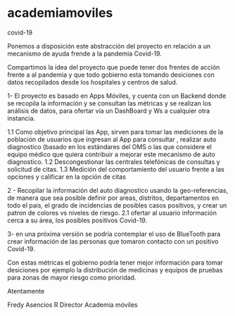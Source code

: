 # academiamoviles
covid-19

Ponemos a disposición este abstracción del proyecto en relación a un mecanismo de ayuda frende a la pandemia Covid-19.

Compartimos la idea del proyecto que puede tener dos frentes de acción frente a al pandemia y que todo gobierno esta tomando desiciones con datos recopilados desde los hospitales y centros de salud.

1- El proyecto es basado en Apps Móviles, y cuenta con un Backend donde se recopila la información y se consultan las métricas y se realizan los análisis de datos,  para ofertar vía un DashBoard y Ws a cualquier otra instancia.

1.1 Como objetivo principal las App, sirven para tomar las mediciones de la población de usuarios que ingresan al App para consultar , realizar auto diagnostico (basado en los estándares del OMS o las que considere el equipo médico que quiera contribuir a mejorar este mecanismo de auto diagnostico.
1.2 Descongestionar las centrales telefónicas de consultas y solicitud de citas.
1.3 Medición del comportamiento del usuario frente a las opciones y calificar en la opción de citas

2 - Recopilar la información del auto diagnostico usando la geo-referencias, de manera que sea posible definir por areas, distritos, departamentos en todo el pais, el grado de incidencias de posibles casos positivos, y crear un patron de colores vs niveles de riesgo.
2.1 ofertar al usuario información cerca a su área, los posibles positivos Covid-19.

3- en una próxima versión se podría contemplar el uso de BlueTooth para  crear información de las personas que tomaron contacto con un positivo Covid-19.

Con estas métricas el gobierno podría tener mejor información para tomar desiciones por ejemplo la distribución de medicinas y equipos de pruebas para zonas de mayor riesgo como prioridad.

Atentamente

Fredy Asencios R
Director
Academia móviles
